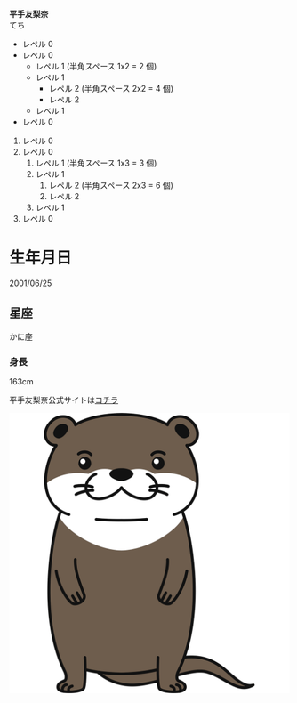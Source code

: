 **平手友梨奈**  
てち  

- レペル 0
- レペル 0
  - レペル 1 (半角スペース 1x2 = 2 個)
  - レペル 1
    - レペル 2 (半角スペース 2x2 = 4 個)
    - レペル 2
  - レベル 1
- レペル 0

1. レペル 0
1. レペル 0
   1. レペル 1 (半角スペース 1x3 = 3 個)
   1. レペル 1
      1. レペル 2 (半角スペース 2x3 = 6 個)
      1. レペル 2
   1. レペル 1
1. レペル 0

# 生年月日
2001/06/25

## 星座
かに座

### 身長
163cm

平手友梨奈公式サイトは[コチラ](https://hirateyurina.jp/s/hy/?ima=0000)

![てちにそっくりな動物](./hoge.png)
